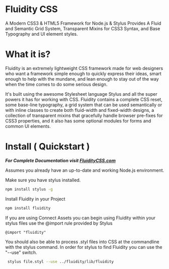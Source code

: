 Fluidity CSS
============
A Modern CSS3 & HTML5 Framework for Node.js & Stylus
Provides A Fluid and Semantic Grid System, Transparent Mixins for CSS3 Syntax, and Base Typography and UI element styles.

What it is?
==========
Fluidity is an extremely lightweight CSS framework made for web designers who want a framework simple enough to quickly express their ideas, smart enough to help with the mundane, and lean enough to stay out of the way when the time comes to do some serious design.

It's built using the awesome Stylesheet language Stylus and all the super powers it has for working with CSS. Fluidity contains a complete CSS reset, some base-line typography, a grid system that can be used semantically or with inline classes to create both fluid-width and fixed-width designs, a collection of transparent mixins that gracefully handle browser pre-fixes for CSS3 properties, and it also has some optional modules for forms and common UI elements.

Install ( Quickstart )
=======
___For Complete Documentation visit [FluidityCSS.com](https://fluidity-css.herokuapp.com/)___

Assumes you already have an up-to-date and working Node.js environment.

Make sure you have stylus installed.
~~~ sh
npm install stylus -g
~~~

Install Fluidity in your Project
~~~ sh
npm install fluidity
~~~

If you are using Connect Assets you can begin using Fluidity within your stylus files use the @import rule provided by Stylus
~~~
@import "fluidity"
~~~

You should also be able to process .styl files into CSS at the commandline with the stylus command. 
In order for stylus to find Fluidity you can use the "--use" switch.
~~~ sh
 stylus file.styl --use ../fluidity/lib/fluidity
~~~

